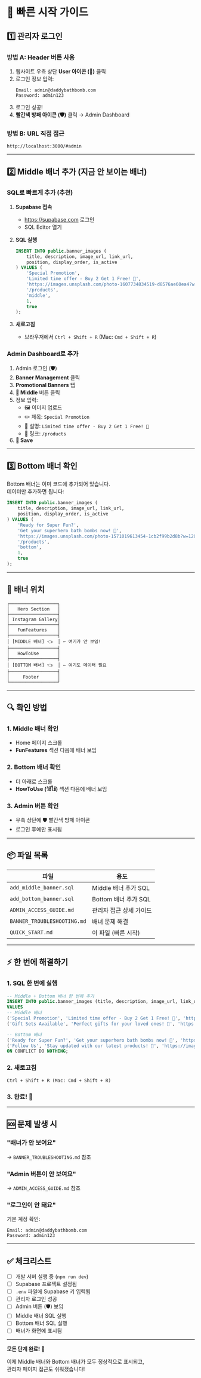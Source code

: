 # 🚀 빠른 시작 가이드

## 1️⃣ 관리자 로그인

### 방법 A: Header 버튼 사용
1. 웹사이트 우측 상단 **User 아이콘 (👤)** 클릭
2. 로그인 정보 입력:
   ```
   Email: admin@daddybathbomb.com
   Password: admin123
   ```
3. 로그인 성공!
4. **빨간색 방패 아이콘 (🛡️)** 클릭 → Admin Dashboard

### 방법 B: URL 직접 접근
```
http://localhost:3000/#admin
```

---

## 2️⃣ Middle 배너 추가 (지금 안 보이는 배너)

### SQL로 빠르게 추가 (추천)

1. **Supabase 접속**
   - https://supabase.com 로그인
   - SQL Editor 열기

2. **SQL 실행**
   ```sql
   INSERT INTO public.banner_images (
       title, description, image_url, link_url,
       position, display_order, is_active
   ) VALUES (
       'Special Promotion',
       'Limited time offer - Buy 2 Get 1 Free! 🎁',
       'https://images.unsplash.com/photo-1607734834519-d8576ae60ea4?w=1200&h=500&fit=crop',
       '/products',
       'middle',
       1,
       true
   );
   ```

3. **새로고침**
   - 브라우저에서 `Ctrl + Shift + R` (Mac: `Cmd + Shift + R`)

### Admin Dashboard로 추가

1. Admin 로그인 (🛡️)
2. **Banner Management** 클릭
3. **Promotional Banners** 탭
4. **📍 Middle** 버튼 클릭
5. 정보 입력:
   - 🖼️ 이미지 업로드
   - ✏️ 제목: `Special Promotion`
   - 📝 설명: `Limited time offer - Buy 2 Get 1 Free! 🎁`
   - 🔗 링크: `/products`
6. **💾 Save**

---

## 3️⃣ Bottom 배너 확인

Bottom 배너는 이미 코드에 추가되어 있습니다.  
데이터만 추가하면 됩니다:

```sql
INSERT INTO public.banner_images (
    title, description, image_url, link_url,
    position, display_order, is_active
) VALUES (
    'Ready for Super Fun?',
    'Get your superhero bath bombs now! 🎉',
    'https://images.unsplash.com/photo-1571019613454-1cb2f99b2d8b?w=1200&h=500&fit=crop',
    '/products',
    'bottom',
    1,
    true
);
```

---

## 📍 배너 위치

```
┌──────────────────┐
│   Hero Section   │
├──────────────────┤
│ Instagram Gallery│
├──────────────────┤
│   FunFeatures    │
├──────────────────┤
│ [MIDDLE 배너] 👈  │ ← 여기가 안 보임!
├──────────────────┤
│   HowToUse       │
├──────────────────┤
│ [BOTTOM 배너] 👈  │ ← 여기도 데이터 필요
├──────────────────┤
│     Footer       │
└──────────────────┘
```

---

## 🔍 확인 방법

### 1. Middle 배너 확인
- Home 페이지 스크롤
- **FunFeatures** 섹션 다음에 배너 보임

### 2. Bottom 배너 확인
- 더 아래로 스크롤
- **HowToUse (วิธีใช้)** 섹션 다음에 배너 보임

### 3. Admin 버튼 확인
- 우측 상단에 🛡️ 빨간색 방패 아이콘
- 로그인 후에만 표시됨

---

## 📦 파일 목록

| 파일 | 용도 |
|------|------|
| `add_middle_banner.sql` | Middle 배너 추가 SQL |
| `add_bottom_banner.sql` | Bottom 배너 추가 SQL |
| `ADMIN_ACCESS_GUIDE.md` | 관리자 접근 상세 가이드 |
| `BANNER_TROUBLESHOOTING.md` | 배너 문제 해결 |
| `QUICK_START.md` | 이 파일 (빠른 시작) |

---

## ⚡ 한 번에 해결하기

### 1. SQL 한 번에 실행

```sql
-- Middle + Bottom 배너 한 번에 추가
INSERT INTO public.banner_images (title, description, image_url, link_url, position, display_order, is_active) 
VALUES
-- Middle 배너
('Special Promotion', 'Limited time offer - Buy 2 Get 1 Free! 🎁', 'https://images.unsplash.com/photo-1607734834519-d8576ae60ea4?w=1200&h=500&fit=crop', '/products', 'middle', 1, true),
('Gift Sets Available', 'Perfect gifts for your loved ones! 🎀', 'https://images.unsplash.com/photo-1513475382585-d06e58bcb0e0?w=1200&h=500&fit=crop', '/products', 'middle', 2, true),

-- Bottom 배너
('Ready for Super Fun?', 'Get your superhero bath bombs now! 🎉', 'https://images.unsplash.com/photo-1571019613454-1cb2f99b2d8b?w=1200&h=500&fit=crop', '/products', 'bottom', 1, true),
('Follow Us', 'Stay updated with our latest products! 📱', 'https://images.unsplash.com/photo-1611162617474-5b21e879e113?w=1200&h=500&fit=crop', 'https://instagram.com', 'bottom', 2, true)
ON CONFLICT DO NOTHING;
```

### 2. 새로고침
```
Ctrl + Shift + R (Mac: Cmd + Shift + R)
```

### 3. 완료! 🎉

---

## 🆘 문제 발생 시

### "배너가 안 보여요"
→ `BANNER_TROUBLESHOOTING.md` 참조

### "Admin 버튼이 안 보여요"
→ `ADMIN_ACCESS_GUIDE.md` 참조

### "로그인이 안 돼요"
기본 계정 확인:
```
Email: admin@daddybathbomb.com
Password: admin123
```

---

## ✅ 체크리스트

- [ ] 개발 서버 실행 중 (`npm run dev`)
- [ ] Supabase 프로젝트 설정됨
- [ ] `.env` 파일에 Supabase 키 입력됨
- [ ] 관리자 로그인 성공
- [ ] Admin 버튼 (🛡️) 보임
- [ ] Middle 배너 SQL 실행
- [ ] Bottom 배너 SQL 실행
- [ ] 배너가 화면에 표시됨

---

**모든 단계 완료!** 🎊

이제 Middle 배너와 Bottom 배너가 모두 정상적으로 표시되고,  
관리자 페이지 접근도 쉬워졌습니다!



